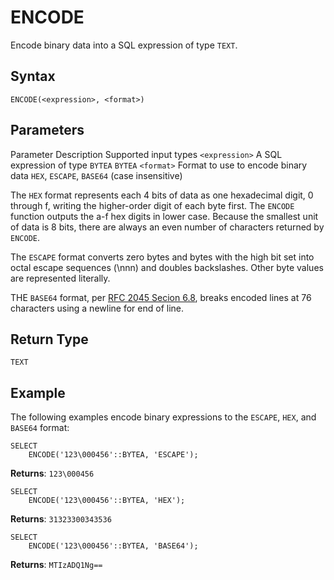 # [](#encode)ENCODE

Encode binary data into a SQL expression of type `TEXT`.

## [](#syntax)Syntax

```
ENCODE(<expression>, <format>)
```

## [](#parameters)Parameters

Parameter Description Supported input types `<expression>` A SQL expression of type `BYTEA` `BYTEA` `<format>` Format to use to encode binary data `HEX`, `ESCAPE`, `BASE64` (case insensitive)

The `HEX` format represents each 4 bits of data as one hexadecimal digit, 0 through f, writing the higher-order digit of each byte first. The `ENCODE` function outputs the a-f hex digits in lower case. Because the smallest unit of data is 8 bits, there are always an even number of characters returned by `ENCODE`.

The `ESCAPE` format converts zero bytes and bytes with the high bit set into octal escape sequences (\\nnn) and doubles backslashes. Other byte values are represented literally.

THE `BASE64` format, per [RFC 2045 Secion 6.8](https://www.rfc-editor.org/rfc/rfc2045#section-6.8), breaks encoded lines at 76 characters using a newline for end of line.

## [](#return-type)Return Type

`TEXT`

## [](#example)Example

The following examples encode binary expressions to the `ESCAPE`, `HEX`, and `BASE64` format:

```
SELECT
	ENCODE('123\000456'::BYTEA, 'ESCAPE');
```

**Returns**: `123\000456`

```
SELECT
	ENCODE('123\000456'::BYTEA, 'HEX');
```

**Returns**: `31323300343536`

```
SELECT
	ENCODE('123\000456'::BYTEA, 'BASE64');
```

**Returns**: `MTIzADQ1Ng==`